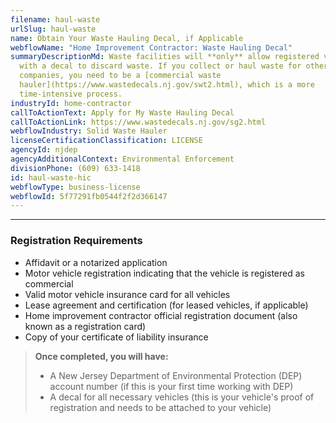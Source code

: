 ```yaml
---
filename: haul-waste
urlSlug: haul-waste
name: Obtain Your Waste Hauling Decal, if Applicable
webflowName: "Home Improvement Contractor: Waste Hauling Decal"
summaryDescriptionMd: Waste facilities will **only** allow registered vehicles
  with a decal to discard waste. If you collect or haul waste for other
  companies, you need to be a [commercial waste
  hauler](https://www.wastedecals.nj.gov/swt2.html), which is a more
  time-intensive process.
industryId: home-contractor
callToActionText: Apply for My Waste Hauling Decal
callToActionLink: https://www.wastedecals.nj.gov/sg2.html
webflowIndustry: Solid Waste Hauler
licenseCertificationClassification: LICENSE
agencyId: njdep
agencyAdditionalContext: Environmental Enforcement
divisionPhone: (609) 633-1418
id: haul-waste-hic
webflowType: business-license
webflowId: 5f77291fb0544f2f2d366147
---
```


---

### Registration Requirements

- Affidavit or a notarized application
- Motor vehicle registration indicating that the vehicle is registered as commercial
- Valid motor vehicle insurance card for all vehicles
- Lease agreement and certification (for leased vehicles, if applicable)
- Home improvement contractor official registration document (also known as a registration card)
- Copy of your certificate of liability insurance

> **Once completed, you will have:**
>
> - A New Jersey Department of Environmental Protection (DEP) account number (if this is your first time working with DEP)
> - A decal for all necessary vehicles (this is your vehicle's proof of registration and needs to be attached to your vehicle)
